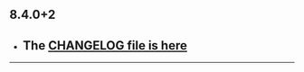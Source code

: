 ## 8.4.0+2

- ## The [CHANGELOG file is here](https://flutter-sound.canardoux.xyz/changelog.html)

-----------------------------------------------------------------------------------------------------------------------------------
